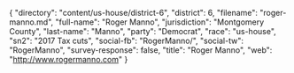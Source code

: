{
  "directory": "content/us-house/district-6",
  "district": 6,
  "filename": "roger-manno.md",
  "full-name": "Roger Manno",
  "jurisdiction": "Montgomery County",
  "last-name": "Manno",
  "party": "Democrat",
  "race": "us-house",
  "sn2": "2017 Tax cuts",
  "social-fb": "RogerManno/",
  "social-tw": "RogerManno",
  "survey-response": false,
  "title": "Roger Manno",
  "web": "http://www.rogermanno.com"
}
